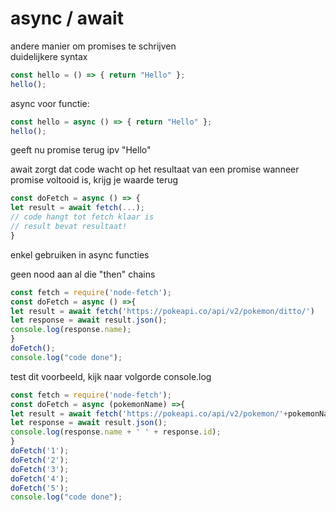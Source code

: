 # async / await

andere manier om promises te schrijven   
duidelijkere syntax

```javascript
const hello = () => { return "Hello" };
hello();
```

async voor functie:

```javascript
const hello = async () => { return "Hello" };
hello();
```

geeft nu promise terug ipv "Hello"

await zorgt dat code wacht op het resultaat van een promise wanneer promise voltooid is, krijg je waarde terug

```javascript
const doFetch = async () => {
let result = await fetch(...);
// code hangt tot fetch klaar is
// result bevat resultaat!
}
```

enkel gebruiken in async functies

geen nood aan al die "then" chains

```javascript
const fetch = require('node-fetch');
const doFetch = async () =>{
let result = await fetch('https://pokeapi.co/api/v2/pokemon/ditto/')
let response = await result.json();
console.log(response.name);
}
doFetch();
console.log("code done");
```

test dit voorbeeld, kijk naar volgorde console.log

```javascript
const fetch = require('node-fetch');
const doFetch = async (pokemonName) =>{
let result = await fetch('https://pokeapi.co/api/v2/pokemon/'+pokemonName+'/')
let response = await result.json();
console.log(response.name + ' ' + response.id);
}
doFetch('1');
doFetch('2');
doFetch('3');
doFetch('4');
doFetch('5');
console.log("code done");
```


